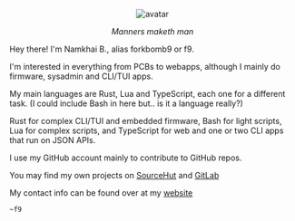 <div align="center">

![avatar](https://images.weserv.nl/?url=avatars.githubusercontent.com/u/33267474?v=4&h=150&w=150&fit=cover&mask=circle&maxage=7d)

_Manners maketh man_

</div>

Hey there! I'm Namkhai B., alias forkbomb9 or f9.

I'm interested in everything from PCBs to webapps, although I mainly do firmware, sysadmin and CLI/TUI apps.

My main languages are Rust, Lua and TypeScript, each one for a different task. (I could include Bash in here but.. is it a language really?)

Rust for complex CLI/TUI and embedded firmware, Bash for light scripts, Lua for complex scripts, and TypeScript for web and one or two CLI apps that run on JSON APIs.

I use my GitHub account mainly to contribute to GitHub repos.

You may find my own projects on [SourceHut](https://sr.ht/~f9/) and [GitLab](https://gitlab.com/forkbomb9)

My contact info can be found over at my [website](https://forkbomb9.ch)

`~f9`
